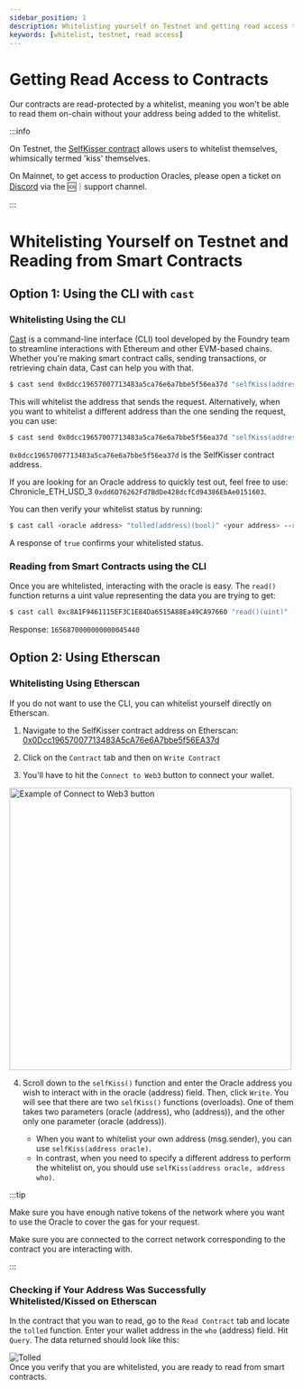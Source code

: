 ```yaml
---
sidebar_position: 1
description: Whitelisting yourself on Testnet and getting read access to contracts.
keywords: [whitelist, testnet, read access]
---
```

# Getting Read Access to Contracts

Our contracts are read-protected by a whitelist, meaning you won't be able to read them on-chain without your address being added to the whitelist.

:::info

On Testnet, the [SelfKisser contract](https://github.com/chronicleprotocol/self-kisser) allows users to whitelist themselves, whimsically termed 'kiss' themselves.

On Mainnet, to get access to production  Oracles, please open a ticket on [Discord](https://discord.com/invite/CjgvJ9EspJ) via the 🆘｜support channel. 


:::

# Whitelisting Yourself on Testnet and Reading from Smart Contracts
## Option 1: Using the CLI with `cast`

### Whitelisting Using the CLI

[Cast](https://book.getfoundry.sh/reference/cast/cast) is a command-line interface (CLI) tool developed by the Foundry team to streamline interactions with Ethereum and other EVM-based chains. Whether you're making smart contract calls, sending transactions, or retrieving chain data, Cast can help you with that.

```bash
$ cast send 0x0dcc19657007713483a5ca76e6a7bbe5f56ea37d "selfKiss(address)()" <oracle address you want you use> --rpc-url $rpc
```
This will whitelist the address that sends the request.
Alternatively, when you want to whitelist a different address than the one sending the request, you can use: 

```bash
$ cast send 0x0dcc19657007713483a5ca76e6a7bbe5f56ea37d "selfKiss(address, address)()" <oracle address you want you use> <contract address to be whitelisted> --rpc-url $rpc
```

`0x0dcc19657007713483a5ca76e6a7bbe5f56ea37d` is the SelfKisser contract address.

If you are looking for an Oracle address to quickly test out, feel free to use: Chronicle_ETH_USD_3	`0xdd6D76262Fd7BdDe428dcfCd94386EbAe0151603`.

You can then verify your whitelist status by running:
```bash
$ cast call <oracle address> "tolled(address)(bool)" <your address> --rpc-url $rpc
```

A response of `true` confirms your whitelisted status.

### Reading from Smart Contracts using the CLI 
Once you are whitelisted, interacting with the oracle is easy. The `read()` function returns a uint value representing the data you are trying to get:

```bash
$ cast call 0xc8A1F9461115EF3C1E84Da6515A88Ea49CA97660 "read()(uint)" --rpc-url $rpc
```

Response:
`1656870000000000045440`


## Option 2: Using Etherscan
### Whitelisting Using Etherscan

If you do not want to use the CLI, you can whitelist yourself directly on Etherscan.

1. Navigate to the SelfKisser contract address on Etherscan: [0x0Dcc19657007713483A5cA76e6A7bbe5f56EA37d](https://sepolia.etherscan.io/address/0x0Dcc19657007713483A5cA76e6A7bbe5f56EA37d#code)

2. Click on the `Contract` tab and then on `Write Contract`

3. You'll have to hit the `Connect to Web3` button to connect your wallet.

<div style={{textAlign: 'center'}}>
<img
    src="/img/guides/connect.png"
    alt="Example of Connect to Web3 button"
    width="500"
/>
</div>

4. Scroll down to the `selfKiss()` function and enter the Oracle address you wish to interact with in the oracle (address) field. Then, click `Write`.
You will see that there are two `selfKiss()` functions (overloads). One of them takes two parameters (oracle (address), who (address)), and the other only one parameter (oracle (address)).

    - When you want to whitelist your own address (msg.sender), you can use `selfKiss(address oracle)`.
   - In contrast, when you need to specify a different address to perform the whitelist on, you should use `selfKiss(address oracle, address who)`.


:::tip

Make sure you have enough native tokens of the network where you want to use the Oracle to cover the gas for your request.

Make sure you are connected to the correct network corresponding to the contract you are interacting with.

:::

### Checking if Your Address Was Successfully Whitelisted/Kissed on Etherscan


In the contract that you wan to read, go to the `Read Contract` tab and locate the `tolled` function.
Enter your wallet address in the `who` (address) field.
Hit `Query`. The data returned should look like this:
<div style={{textAlign: 'center'}}>
<img
    src="/img/guides/tolled.png"
    alt="Tolled" 
/>
</div>
Once you verify that you are whitelisted, you are ready to read from smart contracts.